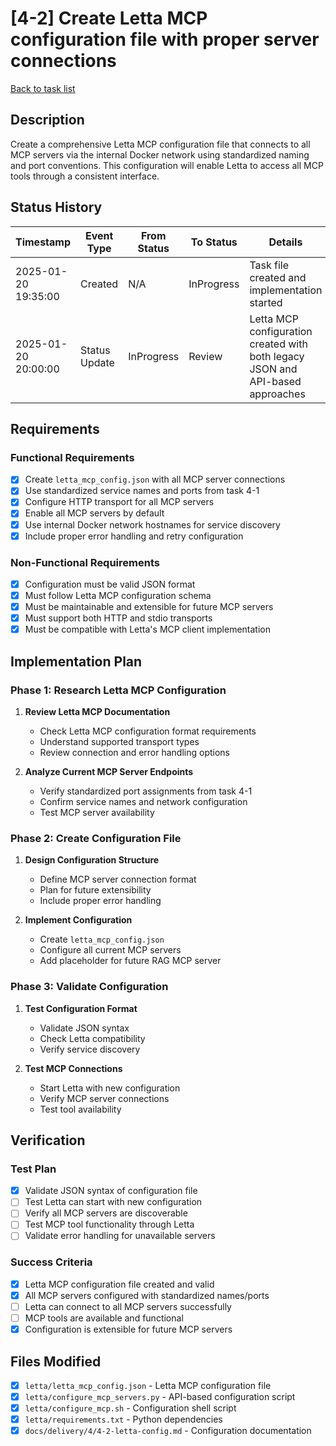 # [4-2] Create Letta MCP configuration file with proper server connections

[Back to task list](./tasks.md)

## Description

Create a comprehensive Letta MCP configuration file that connects to all MCP servers via the internal Docker network using standardized naming and port conventions. This configuration will enable Letta to access all MCP tools through a consistent interface.

## Status History

| Timestamp | Event Type | From Status | To Status | Details | User |
|-----------|------------|-------------|-----------|---------|------|
| 2025-01-20 19:35:00 | Created | N/A | InProgress | Task file created and implementation started | AI_Agent |
| 2025-01-20 20:00:00 | Status Update | InProgress | Review | Letta MCP configuration created with both legacy JSON and API-based approaches | AI_Agent |

## Requirements

### Functional Requirements
- [x] Create `letta_mcp_config.json` with all MCP server connections
- [x] Use standardized service names and ports from task 4-1
- [x] Configure HTTP transport for all MCP servers
- [x] Enable all MCP servers by default
- [x] Use internal Docker network hostnames for service discovery
- [x] Include proper error handling and retry configuration

### Non-Functional Requirements
- [x] Configuration must be valid JSON format
- [x] Must follow Letta MCP configuration schema
- [x] Must be maintainable and extensible for future MCP servers
- [x] Must support both HTTP and stdio transports
- [x] Must be compatible with Letta's MCP client implementation

## Implementation Plan

### Phase 1: Research Letta MCP Configuration
1. **Review Letta MCP Documentation**
   - Check Letta MCP configuration format requirements
   - Understand supported transport types
   - Review connection and error handling options

2. **Analyze Current MCP Server Endpoints**
   - Verify standardized port assignments from task 4-1
   - Confirm service names and network configuration
   - Test MCP server availability

### Phase 2: Create Configuration File
1. **Design Configuration Structure**
   - Define MCP server connection format
   - Plan for future extensibility
   - Include proper error handling

2. **Implement Configuration**
   - Create `letta_mcp_config.json`
   - Configure all current MCP servers
   - Add placeholder for future RAG MCP server

### Phase 3: Validate Configuration
1. **Test Configuration Format**
   - Validate JSON syntax
   - Check Letta compatibility
   - Verify service discovery

2. **Test MCP Connections**
   - Start Letta with new configuration
   - Verify MCP server connections
   - Test tool availability

## Verification

### Test Plan
- [x] Validate JSON syntax of configuration file
- [ ] Test Letta can start with new configuration
- [ ] Verify all MCP servers are discoverable
- [ ] Test MCP tool functionality through Letta
- [ ] Validate error handling for unavailable servers

### Success Criteria
- [x] Letta MCP configuration file created and valid
- [x] All MCP servers configured with standardized names/ports
- [ ] Letta can connect to all MCP servers successfully
- [ ] MCP tools are available and functional
- [x] Configuration is extensible for future MCP servers

## Files Modified

- [x] `letta/letta_mcp_config.json` - Letta MCP configuration file
- [x] `letta/configure_mcp_servers.py` - API-based configuration script
- [x] `letta/configure_mcp.sh` - Configuration shell script
- [x] `letta/requirements.txt` - Python dependencies
- [x] `docs/delivery/4/4-2-letta-config.md` - Configuration documentation
